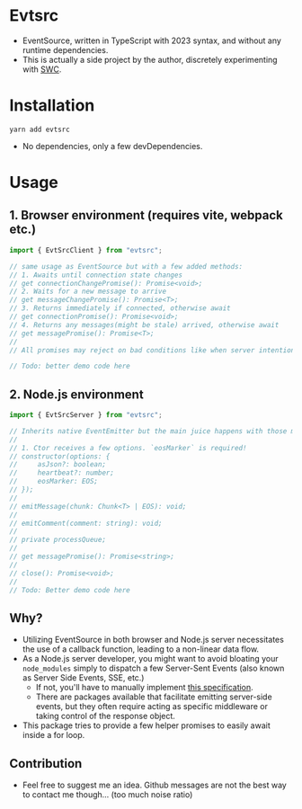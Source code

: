# Evtsrc

- EventSource, written in TypeScript with 2023 syntax, and without any runtime dependencies.
- This is actually a side project by the author, discretely experimenting with [SWC](https://swc.rs/).

# Installation

```
yarn add evtsrc
```

- No dependencies, only a few devDependencies.

# Usage

## 1. Browser environment (requires vite, webpack etc.)

```ts
import { EvtSrcClient } from "evtsrc";

// same usage as EventSource but with a few added methods:
// 1. Awaits until connection state changes
// get connectionChangePromise(): Promise<void>;
// 2. Waits for a new message to arrive
// get messageChangePromise(): Promise<T>;
// 3. Returns immediately if connected, otherwise await
// get connectionPromise(): Promise<void>;
// 4. Returns any messages(might be stale) arrived, otherwise await
// get messagePromise(): Promise<T>;
//
// All promises may reject on bad conditions like when server intentionally disconnects a SSE source. Please catch them accordingly ;)

// Todo: better demo code here
```

## 2. Node.js environment

```ts
import { EvtSrcServer } from "evtsrc";

// Inherits native EventEmitter but the main juice happens with those methods:
//
// 1. Ctor receives a few options. `eosMarker` is required!
// constructor(options: {
//     asJson?: boolean;
//     heartbeat?: number;
//     eosMarker: EOS;
// });
//
// emitMessage(chunk: Chunk<T> | EOS): void;
//
// emitComment(comment: string): void;
//
// private processQueue;
//
// get messagePromise(): Promise<string>;
//
// close(): Promise<void>;
//
// Todo: Better demo code here
```

## Why?

- Utilizing EventSource in both browser and Node.js server necessitates the use of a callback function, leading to a non-linear data flow.
- As a Node.js server developer, you might want to avoid bloating your `node_modules` simply to dispatch a few Server-Sent Events (also known as Server Side Events, SSE, etc.)
  - If not, you'll have to manually implement [this specification](https://html.spec.whatwg.org/multipage/server-sent-events.html).
  - There are packages available that facilitate emitting server-side events, but they often require acting as specific middleware or taking control of the response object.
- This package tries to provide a few helper promises to easily await inside a for loop.

## Contribution

- Feel free to suggest me an idea. Github messages are not the best way to contact me though... (too much noise ratio)

